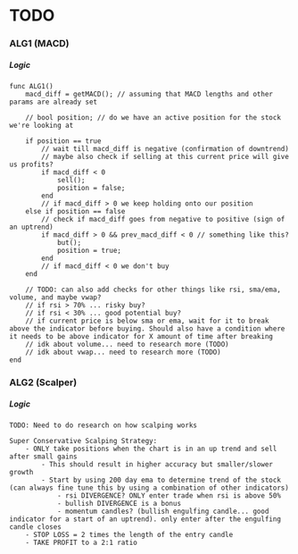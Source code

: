 # TODO

### ALG1 (MACD)

##### Logic

    func ALG1()
        macd_diff = getMACD(); // assuming that MACD lengths and other params are already set

        // bool position; // do we have an active position for the stock we're looking at 

        if position == true
            // wait till macd_diff is negative (confirmation of downtrend)
            // maybe also check if selling at this current price will give us profits?
            if macd_diff < 0
                sell();
                position = false;
            end
            // if macd_diff > 0 we keep holding onto our position
        else if position == false
            // check if macd_diff goes from negative to positive (sign of an uptrend)
            if macd_diff > 0 && prev_macd_diff < 0 // something like this?
                but();
                position = true;
            end
            // if macd_diff < 0 we don't buy
        end

        // TODO: can also add checks for other things like rsi, sma/ema, volume, and maybe vwap?
        // if rsi > 70% ... risky buy?
        // if rsi < 30% ... good potential buy?
        // if current price is below sma or ema, wait for it to break above the indicator before buying. Should also have a condition where it needs to be above indicator for X amount of time after breaking
        // idk about volume... need to research more (TODO)
        // idk about vwap... need to research more (TODO)
    end

### ALG2 (Scalper)

##### Logic


    TODO: Need to do research on how scalping works
    
    Super Conservative Scalping Strategy:
        - ONLY take positions when the chart is in an up trend and sell after small gains
            - This should result in higher accuracy but smaller/slower growth
            - Start by using 200 day ema to determine trend of the stock (can always fine tune this by using a combination of other indicators)
                - rsi DIVERGENCE? ONLY enter trade when rsi is above 50%
                - bullish DIVERGENCE is a bonus
                - momentum candles? (bullish engulfing candle... good indicator for a start of an uptrend). only enter after the engulfing candle closes
        - STOP LOSS = 2 times the length of the entry candle
        - TAKE PROFIT to a 2:1 ratio
